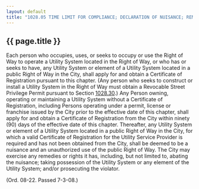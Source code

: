 ---
layout: default 
title: "1028.05 TIME LIMIT FOR COMPLIANCE; DECLARATION OF NUISANCE; REMEDIES OF CITY."---

{{ page.title }}
----------------

Each person who occupies, uses, or seeks to occupy or use the Right of
Way to operate a Utility System located in the Right of Way, or who has
or seeks to have, any Utility System or element of a Utility System
located in a public Right of Way in the City, shall apply for and obtain
a Certificate of Registration pursuant to this chapter. (Any person who
seeks to construct or install a Utility System in the Right of Way must
obtain a Revocable Street Privilege Permit pursuant to Section
[1028.30](41fb6f81.html).) Any Person owning, operating or maintaining a
Utility System without a Certificate of Registration, including Persons
operating under a permit, license or franchise issued by the City prior
to the effective date of this chapter, shall apply for and obtain a
Certificate of Registration from the City within ninety (90) days of the
effective date of this chapter. Thereafter, any Utility System or
element of a Utility System located in a public Right of Way in the
City, for which a valid Certificate of Registration for the Utility
Service Provider is required and has not been obtained from the City,
shall be deemed to be a nuisance and an unauthorized use of the public
Right of Way. The City may exercise any remedies or rights it has,
including, but not limited to, abating the nuisance; taking possession
of the Utility System or any element of the Utility System; and/or
prosecuting the violator.

(Ord. 08-22. Passed 7-3-08.)
